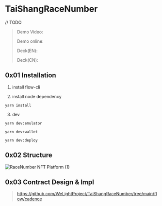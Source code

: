 # TaiShangRaceNumber

// TODO

> Demo Video: 
>
> Demo online:
>
> Deck(EN): 
>
> Deck(CN): 

## 0x01 Installation

1. install flow-cli

2. install node dependency

```
yarn install
```

3. dev

```
yarn dev:emulator

yarn dev:wallet

yarn dev:deploy
```

## 0x02 Structure

![RaceNumber NFT Platform (1)](https://tva1.sinaimg.cn/large/e6c9d24egy1h51zjlceexj21aq0u0tdl.jpg)

## 0x03 Contract Design & Impl

> https://github.com/WeLightProject/TaiShangRaceNumber/tree/main/flow/cadence

